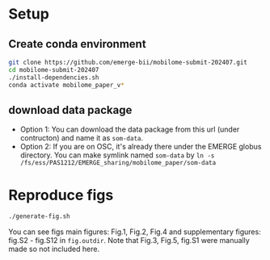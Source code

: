 # Setup

## Create conda environment

```bash
git clone https://github.com/emerge-bii/mobilome-submit-202407.git
cd mobilome-submit-202407
./install-dependencies.sh
conda activate mobilome_paper_v*
```

## download data package

- Option 1: You can download the data package from this url (under contructon) and
name it as `som-data`.
- Option 2: If you are on OSC, it's already there under the EMERGE globus directory. You can make symlink named `som-data` by `ln -s /fs/ess/PAS1212/EMERGE_sharing/mobilome_paper/som-data`

# Reproduce figs

```bash
./generate-fig.sh
```

You can see figs main figures: Fig.1, Fig.2, Fig.4 and supplementary figures: fig.S2 - fig.S12 in `fig.outdir`. Note that Fig.3, Fig.5, fig.S1 were manually made so not included here.

